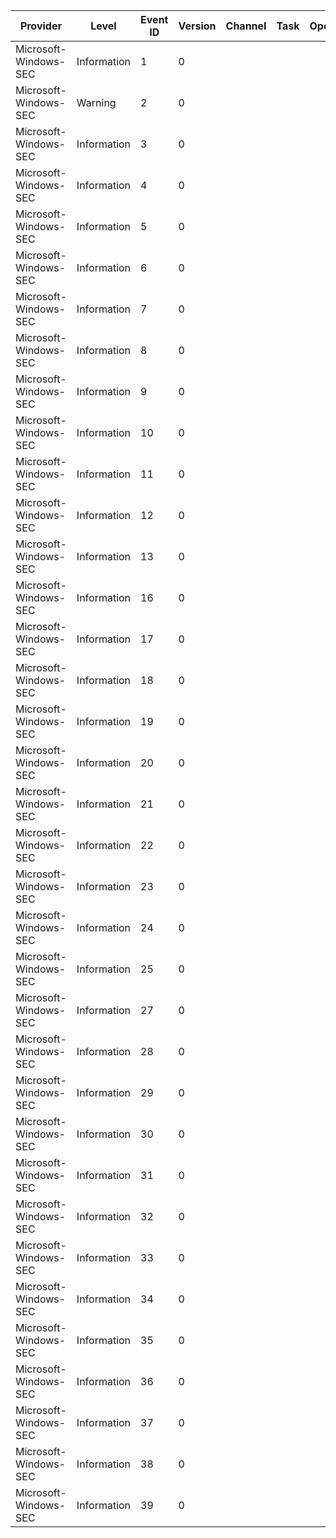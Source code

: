 Provider               |  Level        |  Event ID  |  Version  |  Channel  |  Task  |  Opcode  |  Keyword  |  Message
-----------------------|---------------|------------|-----------|-----------|--------|----------|-----------|---------
Microsoft-Windows-SEC  |  Information  |  1         |  0        |           |        |          |  Event1   |
Microsoft-Windows-SEC  |  Warning      |  2         |  0        |           |        |          |           |
Microsoft-Windows-SEC  |  Information  |  3         |  0        |           |        |          |           |
Microsoft-Windows-SEC  |  Information  |  4         |  0        |           |        |          |  Event4   |
Microsoft-Windows-SEC  |  Information  |  5         |  0        |           |        |          |  Event5   |
Microsoft-Windows-SEC  |  Information  |  6         |  0        |           |        |          |  Event6   |
Microsoft-Windows-SEC  |  Information  |  7         |  0        |           |        |          |  Event7   |
Microsoft-Windows-SEC  |  Information  |  8         |  0        |           |        |          |  Event8   |
Microsoft-Windows-SEC  |  Information  |  9         |  0        |           |        |          |  Event9   |
Microsoft-Windows-SEC  |  Information  |  10        |  0        |           |        |          |  Event10  |
Microsoft-Windows-SEC  |  Information  |  11        |  0        |           |        |          |  Event11  |
Microsoft-Windows-SEC  |  Information  |  12        |  0        |           |        |          |  Event12  |
Microsoft-Windows-SEC  |  Information  |  13        |  0        |           |        |          |  Event13  |
Microsoft-Windows-SEC  |  Information  |  16        |  0        |           |        |          |  Event16  |
Microsoft-Windows-SEC  |  Information  |  17        |  0        |           |        |          |  Event17  |
Microsoft-Windows-SEC  |  Information  |  18        |  0        |           |        |          |  Event18  |
Microsoft-Windows-SEC  |  Information  |  19        |  0        |           |        |          |  Event19  |
Microsoft-Windows-SEC  |  Information  |  20        |  0        |           |        |          |  Event20  |
Microsoft-Windows-SEC  |  Information  |  21        |  0        |           |        |          |  Event21  |
Microsoft-Windows-SEC  |  Information  |  22        |  0        |           |        |          |  Event22  |
Microsoft-Windows-SEC  |  Information  |  23        |  0        |           |        |          |  Event23  |
Microsoft-Windows-SEC  |  Information  |  24        |  0        |           |        |          |  Event24  |
Microsoft-Windows-SEC  |  Information  |  25        |  0        |           |        |          |  Event25  |
Microsoft-Windows-SEC  |  Information  |  27        |  0        |           |        |          |  Event27  |
Microsoft-Windows-SEC  |  Information  |  28        |  0        |           |        |          |  Event28  |
Microsoft-Windows-SEC  |  Information  |  29        |  0        |           |        |          |  Event29  |
Microsoft-Windows-SEC  |  Information  |  30        |  0        |           |        |          |  Event30  |
Microsoft-Windows-SEC  |  Information  |  31        |  0        |           |        |          |  Event31  |
Microsoft-Windows-SEC  |  Information  |  32        |  0        |           |        |          |  Event32  |
Microsoft-Windows-SEC  |  Information  |  33        |  0        |           |        |          |  Event33  |
Microsoft-Windows-SEC  |  Information  |  34        |  0        |           |        |          |  Event34  |
Microsoft-Windows-SEC  |  Information  |  35        |  0        |           |        |          |           |
Microsoft-Windows-SEC  |  Information  |  36        |  0        |           |        |          |           |
Microsoft-Windows-SEC  |  Information  |  37        |  0        |           |        |          |           |
Microsoft-Windows-SEC  |  Information  |  38        |  0        |           |        |          |           |
Microsoft-Windows-SEC  |  Information  |  39        |  0        |           |        |          |           |